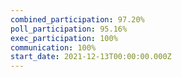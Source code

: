 ```yaml
---
combined_participation: 97.20%
poll_participation: 95.16%
exec_participation: 100%
communication: 100%
start_date: 2021-12-13T00:00:00.000Z
---
```

